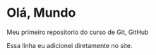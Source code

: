 # Olá, Mundo
 Meu primeiro repositorio do curso de Git, GitHub


Essa linha eu adicionei diretamente no site.


